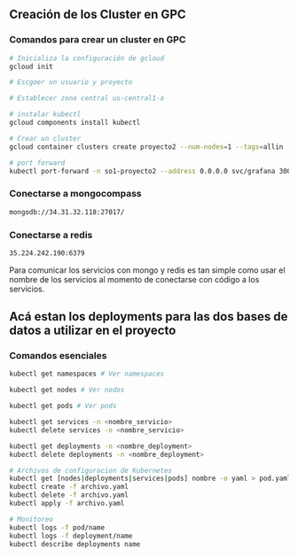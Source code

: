 ## Creación de los Cluster en GPC

### Comandos para crear un cluster en GPC

```bash
# Inicializa la configuración de gcloud
gcloud init

# Escgoer un usuario y proyecto

# Establecer zona central us-central1-a

# instalar kubectl
gcloud components install kubectl

# Crear un cluster
gcloud container clusters create proyecto2 --num-nodes=1 --tags=allin --tags=allout --enable-legacy-authorization --issue-client-certificate --preemptible --machine-type=n1-standard-4

# port forward
kubectl port-forward -n so1-proyecto2 --address 0.0.0.0 svc/grafana 3000:3000


```

### Conectarse a mongocompass

```bash
mongodb://34.31.32.118:27017/
```

### Conectarse a redis 

```bash
35.224.242.190:6379
```

Para comunicar los servicios con mongo y redis es tan simple como usar el nombre 
de los servicios al momento de conectarse con código a los servicios.


## Acá estan los deployments para las dos bases de datos a utilizar en el proyecto



### Comandos esenciales

```bash
kubectl get namespaces # Ver namespaces

kubectl get nodes # Ver nodos

kubectl get pods # Ver pods

kubectl get services -n <nombre_servicio>
kubectl delete services -n <nombre_servicio> 

kubectl get deployments -n <nombre_deployment>
kubectl delete deployments -n <nombre_deployment>

# Archivos de configuracion de Kubernetes
kubectl get [nodes|deployments|services|pods] nombre -o yaml > pod.yaml
kubectl create -f archivo.yaml
kubectl delete -f archivo.yaml
kubectl apply -f archivo.yaml

# Monitoreo
kubectl logs -f pod/name
kubectl logs -f deployment/name
kubectl describe deployments name
```